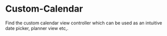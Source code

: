 # Custom-Calendar
Find the custom calendar view controller which can be used as an intuitive date picker, planner view etc,.
